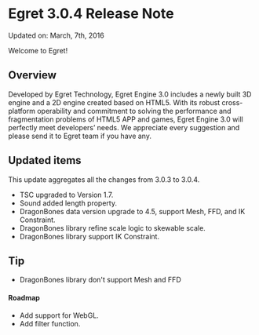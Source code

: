 Egret 3.0.4 Release Note
===============================


Updated on: March, 7th, 2016


Welcome to Egret!

## Overview

Developed by Egret Technology, Egret Engine 3.0 includes a newly built 3D engine and a 2D engine created based on HTML5. With its robust cross-platform operability and commitment to solving the performance and fragmentation problems of HTML5 APP and games, Egret Engine 3.0 will perfectly meet developers’ needs. We appreciate every suggestion and please send it to Egret team if you have any.

## Updated items

This update aggregates all the changes from 3.0.3 to 3.0.4.


* TSC upgraded to Version 1.7.
* Sound added length property.
* DragonBones data version upgrade to 4.5, support Mesh, FFD, and IK Constraint.
* DragonBones library refine scale logic to skewable scale.
* DragonBones library support IK Constraint.

## Tip

* DragonBones library don't support Mesh and FFD


#### Roadmap
* Add support for WebGL.
* Add filter function.